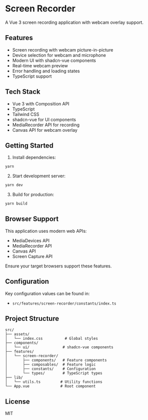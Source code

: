 # Screen Recorder

A Vue 3 screen recording application with webcam overlay support.

## Features

- Screen recording with webcam picture-in-picture
- Device selection for webcam and microphone
- Modern UI with shadcn-vue components
- Real-time webcam preview
- Error handling and loading states
- TypeScript support

## Tech Stack

- Vue 3 with Composition API
- TypeScript
- Tailwind CSS
- shadcn-vue for UI components
- MediaRecorder API for recording
- Canvas API for webcam overlay

## Getting Started

1. Install dependencies:
```bash
yarn
```

2. Start development server:
```bash
yarn dev
```

3. Build for production:
```bash
yarn build
```

## Browser Support

This application uses modern web APIs:
- MediaDevices API
- MediaRecorder API
- Canvas API
- Screen Capture API

Ensure your target browsers support these features.

## Configuration

Key configuration values can be found in:
- `src/features/screen-recorder/constants/index.ts`

## Project Structure

```
src/
├── assets/
│   └── index.css          # Global styles
├── components/
│   └── ui/               # shadcn-vue components
├── features/
│   └── screen-recorder/
│       ├── components/   # Feature components
│       ├── composables/  # Feature logic
│       ├── constants/    # Configuration
│       └── types/        # TypeScript types
├── lib/
│   └── utils.ts         # Utility functions
└── App.vue              # Root component
```

## License

MIT
